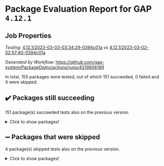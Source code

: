 # Package Evaluation Report for GAP `4.12.1`

## Job Properties

*Testing:* [4.12.1/2023-03-03-03:34:29-0394c01a](https://github.com/gap-system/PackageDistro/blob/data/reports/4.12.1/2023-03-03-03:34:29-0394c01a) vs [4.12.1/2023-03-02-02:57:40-0394c01a](https://github.com/gap-system/PackageDistro/blob/data/reports/4.12.1/2023-03-02-02:57:40-0394c01a)

*Generated by Workflow:* https://github.com/gap-system/PackageDistro/actions/runs/4319806189

In total, 155 packages were tested, out of which 151 succeeded, 0 failed and 4 were skipped.

## :heavy_check_mark: Packages still succeeding

151 package(s) succeeded tests also on the previous version.
<details><summary>Click to show packages!</summary>

- 4ti2interface 2023.02-04 [(success)](https://github.com/gap-system/PackageDistro/actions/runs/4319806189/jobs/7539543037)
- ace 5.6.2 [(success)](https://github.com/gap-system/PackageDistro/actions/runs/4319806189/jobs/7539543210)
- aclib 1.3.2 [(success)](https://github.com/gap-system/PackageDistro/actions/runs/4319806189/jobs/7539543324)
- agt 0.3.1 [(success)](https://github.com/gap-system/PackageDistro/actions/runs/4319806189/jobs/7539543468)
- alnuth 3.2.1 [(success)](https://github.com/gap-system/PackageDistro/actions/runs/4319806189/jobs/7539543608)
- anupq 3.3.0 [(success)](https://github.com/gap-system/PackageDistro/actions/runs/4319806189/jobs/7539543708)
- atlasrep 2.1.6 [(success)](https://github.com/gap-system/PackageDistro/actions/runs/4319806189/jobs/7539543826)
- autodoc 2022.10.20 [(success)](https://github.com/gap-system/PackageDistro/actions/runs/4319806189/jobs/7539543943)
- automata 1.15 [(success)](https://github.com/gap-system/PackageDistro/actions/runs/4319806189/jobs/7539544040)
- automgrp 1.3.2 [(success)](https://github.com/gap-system/PackageDistro/actions/runs/4319806189/jobs/7539544130)
- autpgrp 1.11 [(success)](https://github.com/gap-system/PackageDistro/actions/runs/4319806189/jobs/7539544272)
- cap 2023.03-01 [(success)](https://github.com/gap-system/PackageDistro/actions/runs/4319806189/jobs/7539544360)
- caratinterface 2.3.4 [(success)](https://github.com/gap-system/PackageDistro/actions/runs/4319806189/jobs/7539544481)
- cddinterface 2022.11.01 [(success)](https://github.com/gap-system/PackageDistro/actions/runs/4319806189/jobs/7539544576)
- circle 1.6.6 [(success)](https://github.com/gap-system/PackageDistro/actions/runs/4319806189/jobs/7539544665)
- classicpres 1.22 [(success)](https://github.com/gap-system/PackageDistro/actions/runs/4319806189/jobs/7539544776)
- cohomolo 1.6.11 [(success)](https://github.com/gap-system/PackageDistro/actions/runs/4319806189/jobs/7539544878)
- congruence 1.2.5 [(success)](https://github.com/gap-system/PackageDistro/actions/runs/4319806189/jobs/7539544965)
- corelg 1.56 [(success)](https://github.com/gap-system/PackageDistro/actions/runs/4319806189/jobs/7539545036)
- crime 1.6 [(success)](https://github.com/gap-system/PackageDistro/actions/runs/4319806189/jobs/7539545124)
- crisp 1.4.6 [(success)](https://github.com/gap-system/PackageDistro/actions/runs/4319806189/jobs/7539545227)
- crypting 0.10.4 [(success)](https://github.com/gap-system/PackageDistro/actions/runs/4319806189/jobs/7539545325)
- cryst 4.1.25 [(success)](https://github.com/gap-system/PackageDistro/actions/runs/4319806189/jobs/7539545412)
- crystcat 1.1.10 [(success)](https://github.com/gap-system/PackageDistro/actions/runs/4319806189/jobs/7539545497)
- ctbllib 1.3.4 [(success)](https://github.com/gap-system/PackageDistro/actions/runs/4319806189/jobs/7539545595)
- cubefree 1.19 [(success)](https://github.com/gap-system/PackageDistro/actions/runs/4319806189/jobs/7539545664)
- curlinterface 2.3.1 [(success)](https://github.com/gap-system/PackageDistro/actions/runs/4319806189/jobs/7539545771)
- cvec 2.7.6 [(success)](https://github.com/gap-system/PackageDistro/actions/runs/4319806189/jobs/7539545859)
- datastructures 0.3.0 [(success)](https://github.com/gap-system/PackageDistro/actions/runs/4319806189/jobs/7539546020)
- deepthought 1.0.6 [(success)](https://github.com/gap-system/PackageDistro/actions/runs/4319806189/jobs/7539546200)
- design 1.8 [(success)](https://github.com/gap-system/PackageDistro/actions/runs/4319806189/jobs/7539546282)
- difsets 2.3.1 [(success)](https://github.com/gap-system/PackageDistro/actions/runs/4319806189/jobs/7539546345)
- digraphs 1.6.1 [(success)](https://github.com/gap-system/PackageDistro/actions/runs/4319806189/jobs/7539546414)
- edim 1.3.6 [(success)](https://github.com/gap-system/PackageDistro/actions/runs/4319806189/jobs/7539546528)
- example 4.3.4 [(success)](https://github.com/gap-system/PackageDistro/actions/runs/4319806189/jobs/7539546605)
- examplesforhomalg 2023.02-04 [(success)](https://github.com/gap-system/PackageDistro/actions/runs/4319806189/jobs/7539546709)
- factint 1.6.3 [(success)](https://github.com/gap-system/PackageDistro/actions/runs/4319806189/jobs/7539546795)
- ferret 1.0.9 [(success)](https://github.com/gap-system/PackageDistro/actions/runs/4319806189/jobs/7539546864)
- fga 1.4.0 [(success)](https://github.com/gap-system/PackageDistro/actions/runs/4319806189/jobs/7539546935)
- fining 1.5.5 [(success)](https://github.com/gap-system/PackageDistro/actions/runs/4319806189/jobs/7539547042)
- float 1.0.3 [(success)](https://github.com/gap-system/PackageDistro/actions/runs/4319806189/jobs/7539547125)
- format 1.4.3 [(success)](https://github.com/gap-system/PackageDistro/actions/runs/4319806189/jobs/7539547202)
- forms 1.2.9 [(success)](https://github.com/gap-system/PackageDistro/actions/runs/4319806189/jobs/7539547282)
- fplsa 1.2.6 [(success)](https://github.com/gap-system/PackageDistro/actions/runs/4319806189/jobs/7539547377)
- fr 2.4.12 [(success)](https://github.com/gap-system/PackageDistro/actions/runs/4319806189/jobs/7539547486)
- francy 1.2.5 [(success)](https://github.com/gap-system/PackageDistro/actions/runs/4319806189/jobs/7539547547)
- fwtree 1.3 [(success)](https://github.com/gap-system/PackageDistro/actions/runs/4319806189/jobs/7539547615)
- gapdoc 1.6.6 [(success)](https://github.com/gap-system/PackageDistro/actions/runs/4319806189/jobs/7539547711)
- gauss 2023.02-04 [(success)](https://github.com/gap-system/PackageDistro/actions/runs/4319806189/jobs/7539547805)
- gaussforhomalg 2023.02-04 [(success)](https://github.com/gap-system/PackageDistro/actions/runs/4319806189/jobs/7539547912)
- gbnp 1.0.5 [(success)](https://github.com/gap-system/PackageDistro/actions/runs/4319806189/jobs/7539548001)
- generalizedmorphismsforcap 2023.02-01 [(success)](https://github.com/gap-system/PackageDistro/actions/runs/4319806189/jobs/7539548078)
- genss 1.6.8 [(success)](https://github.com/gap-system/PackageDistro/actions/runs/4319806189/jobs/7539548149)
- gradedmodules 2023.02-04 [(success)](https://github.com/gap-system/PackageDistro/actions/runs/4319806189/jobs/7539548236)
- gradedringforhomalg 2023.02-04 [(success)](https://github.com/gap-system/PackageDistro/actions/runs/4319806189/jobs/7539548298)
- grape 4.9.0 [(success)](https://github.com/gap-system/PackageDistro/actions/runs/4319806189/jobs/7539548375)
- groupoids 1.73 [(success)](https://github.com/gap-system/PackageDistro/actions/runs/4319806189/jobs/7539548460)
- grpconst 2.6.4 [(success)](https://github.com/gap-system/PackageDistro/actions/runs/4319806189/jobs/7539548558)
- guarana 0.96.3 [(success)](https://github.com/gap-system/PackageDistro/actions/runs/4319806189/jobs/7539548645)
- guava 3.18 [(success)](https://github.com/gap-system/PackageDistro/actions/runs/4319806189/jobs/7539548713)
- hap 1.53 [(success)](https://github.com/gap-system/PackageDistro/actions/runs/4319806189/jobs/7539548788)
- hapcryst 0.1.15 [(success)](https://github.com/gap-system/PackageDistro/actions/runs/4319806189/jobs/7539548894)
- hecke 1.5.3 [(success)](https://github.com/gap-system/PackageDistro/actions/runs/4319806189/jobs/7539549047)
- help 3.5 [(success)](https://github.com/gap-system/PackageDistro/actions/runs/4319806189/jobs/7539549161)
- homalg 2023.02-05 [(success)](https://github.com/gap-system/PackageDistro/actions/runs/4319806189/jobs/7539549250)
- homalgtocas 2023.02-04 [(success)](https://github.com/gap-system/PackageDistro/actions/runs/4319806189/jobs/7539549337)
- idrel 2.45 [(success)](https://github.com/gap-system/PackageDistro/actions/runs/4319806189/jobs/7539549414)
- images 1.3.1 [(success)](https://github.com/gap-system/PackageDistro/actions/runs/4319806189/jobs/7539549501)
- intpic 0.3.0 [(success)](https://github.com/gap-system/PackageDistro/actions/runs/4319806189/jobs/7539549573)
- io 4.8.1 [(success)](https://github.com/gap-system/PackageDistro/actions/runs/4319806189/jobs/7539549650)
- io_forhomalg 2023.02-04 [(success)](https://github.com/gap-system/PackageDistro/actions/runs/4319806189/jobs/7539549738)
- irredsol 1.4.4 [(success)](https://github.com/gap-system/PackageDistro/actions/runs/4319806189/jobs/7539549826)
- json 2.1.1 [(success)](https://github.com/gap-system/PackageDistro/actions/runs/4319806189/jobs/7539549913)
- jupyterkernel 1.5.0 [(success)](https://github.com/gap-system/PackageDistro/actions/runs/4319806189/jobs/7539550076)
- jupyterviz 1.5.6 [(success)](https://github.com/gap-system/PackageDistro/actions/runs/4319806189/jobs/7539550152)
- kan 1.35 [(success)](https://github.com/gap-system/PackageDistro/actions/runs/4319806189/jobs/7539550250)
- kbmag 1.5.11 [(success)](https://github.com/gap-system/PackageDistro/actions/runs/4319806189/jobs/7539550398)
- laguna 3.9.6 [(success)](https://github.com/gap-system/PackageDistro/actions/runs/4319806189/jobs/7539550463)
- liealgdb 2.2.1 [(success)](https://github.com/gap-system/PackageDistro/actions/runs/4319806189/jobs/7539550537)
- liepring 2.8 [(success)](https://github.com/gap-system/PackageDistro/actions/runs/4319806189/jobs/7539550640)
- liering 2.4.2 [(success)](https://github.com/gap-system/PackageDistro/actions/runs/4319806189/jobs/7539550710)
- linearalgebraforcap 2023.03-01 [(success)](https://github.com/gap-system/PackageDistro/actions/runs/4319806189/jobs/7539550787)
- localizeringforhomalg 2023.02-04 [(success)](https://github.com/gap-system/PackageDistro/actions/runs/4319806189/jobs/7539550863)
- loops 3.4.3 [(success)](https://github.com/gap-system/PackageDistro/actions/runs/4319806189/jobs/7539550944)
- lpres 1.0.3 [(success)](https://github.com/gap-system/PackageDistro/actions/runs/4319806189/jobs/7539551023)
- majoranaalgebras 1.5.1 [(success)](https://github.com/gap-system/PackageDistro/actions/runs/4319806189/jobs/7539551076)
- mapclass 1.4.6 [(success)](https://github.com/gap-system/PackageDistro/actions/runs/4319806189/jobs/7539551204)
- matgrp 0.70 [(success)](https://github.com/gap-system/PackageDistro/actions/runs/4319806189/jobs/7539551272)
- matricesforhomalg 2023.02-04 [(success)](https://github.com/gap-system/PackageDistro/actions/runs/4319806189/jobs/7539551348)
- modisom 2.5.4 [(success)](https://github.com/gap-system/PackageDistro/actions/runs/4319806189/jobs/7539551474)
- modulepresentationsforcap 2023.02-03 [(success)](https://github.com/gap-system/PackageDistro/actions/runs/4319806189/jobs/7539551560)
- modules 2023.02-04 [(success)](https://github.com/gap-system/PackageDistro/actions/runs/4319806189/jobs/7539551638)
- monoidalcategories 2023.02-05 [(success)](https://github.com/gap-system/PackageDistro/actions/runs/4319806189/jobs/7539551716)
- nconvex 2022.09-01 [(success)](https://github.com/gap-system/PackageDistro/actions/runs/4319806189/jobs/7539551788)
- nilmat 1.4.2 [(success)](https://github.com/gap-system/PackageDistro/actions/runs/4319806189/jobs/7539551878)
- nock 1.5 [(success)](https://github.com/gap-system/PackageDistro/actions/runs/4319806189/jobs/7539551955)
- normalizinterface 1.3.5 [(success)](https://github.com/gap-system/PackageDistro/actions/runs/4319806189/jobs/7539552015)
- nq 2.5.9 [(success)](https://github.com/gap-system/PackageDistro/actions/runs/4319806189/jobs/7539552097)
- numericalsgps 1.3.1 [(success)](https://github.com/gap-system/PackageDistro/actions/runs/4319806189/jobs/7539552155)
- openmath 11.5.3 [(success)](https://github.com/gap-system/PackageDistro/actions/runs/4319806189/jobs/7539552233)
- orb 4.9.0 [(success)](https://github.com/gap-system/PackageDistro/actions/runs/4319806189/jobs/7539552361)
- packagemanager 1.4.0 [(success)](https://github.com/gap-system/PackageDistro/actions/runs/4319806189/jobs/7539552434)
- patternclass 2.4.3 [(success)](https://github.com/gap-system/PackageDistro/actions/runs/4319806189/jobs/7539552522)
- permut 2.0.4 [(success)](https://github.com/gap-system/PackageDistro/actions/runs/4319806189/jobs/7539552636)
- polenta 1.3.10 [(success)](https://github.com/gap-system/PackageDistro/actions/runs/4319806189/jobs/7539552716)
- polymaking 0.8.6 [(success)](https://github.com/gap-system/PackageDistro/actions/runs/4319806189/jobs/7539552785)
- primgrp 3.4.4 [(success)](https://github.com/gap-system/PackageDistro/actions/runs/4319806189/jobs/7539552860)
- profiling 2.5.2 [(success)](https://github.com/gap-system/PackageDistro/actions/runs/4319806189/jobs/7539552933)
- qpa 1.34 [(success)](https://github.com/gap-system/PackageDistro/actions/runs/4319806189/jobs/7539553018)
- quagroup 1.8.3 [(success)](https://github.com/gap-system/PackageDistro/actions/runs/4319806189/jobs/7539553139)
- radiroot 2.9 [(success)](https://github.com/gap-system/PackageDistro/actions/runs/4319806189/jobs/7539553240)
- rcwa 4.7.1 [(success)](https://github.com/gap-system/PackageDistro/actions/runs/4319806189/jobs/7539553335)
- rds 1.8 [(success)](https://github.com/gap-system/PackageDistro/actions/runs/4319806189/jobs/7539553493)
- recog 1.4.2 [(success)](https://github.com/gap-system/PackageDistro/actions/runs/4319806189/jobs/7539553601)
- repndecomp 1.3.0 [(success)](https://github.com/gap-system/PackageDistro/actions/runs/4319806189/jobs/7539553711)
- repsn 3.1.0 [(success)](https://github.com/gap-system/PackageDistro/actions/runs/4319806189/jobs/7539553810)
- resclasses 4.7.3 [(success)](https://github.com/gap-system/PackageDistro/actions/runs/4319806189/jobs/7539553912)
- ringsforhomalg 2023.02-05 [(success)](https://github.com/gap-system/PackageDistro/actions/runs/4319806189/jobs/7539554001)
- sco 2023.02-04 [(success)](https://github.com/gap-system/PackageDistro/actions/runs/4319806189/jobs/7539554109)
- scscp 2.4.1 [(success)](https://github.com/gap-system/PackageDistro/actions/runs/4319806189/jobs/7539554196)
- semigroups 5.2.0 [(success)](https://github.com/gap-system/PackageDistro/actions/runs/4319806189/jobs/7539554309)
- sglppow 2.3 [(success)](https://github.com/gap-system/PackageDistro/actions/runs/4319806189/jobs/7539554397)
- sgpviz 0.999.5 [(success)](https://github.com/gap-system/PackageDistro/actions/runs/4319806189/jobs/7539554482)
- simpcomp 2.1.14 [(success)](https://github.com/gap-system/PackageDistro/actions/runs/4319806189/jobs/7539554604)
- singular 2023.02.09 [(success)](https://github.com/gap-system/PackageDistro/actions/runs/4319806189/jobs/7539554710)
- sl2reps 1.1 [(success)](https://github.com/gap-system/PackageDistro/actions/runs/4319806189/jobs/7539554793)
- sla 1.5.3 [(success)](https://github.com/gap-system/PackageDistro/actions/runs/4319806189/jobs/7539554894)
- smallgrp 1.5.2 [(success)](https://github.com/gap-system/PackageDistro/actions/runs/4319806189/jobs/7539555032)
- smallsemi 0.6.13 [(success)](https://github.com/gap-system/PackageDistro/actions/runs/4319806189/jobs/7539555127)
- sonata 2.9.6 [(success)](https://github.com/gap-system/PackageDistro/actions/runs/4319806189/jobs/7539555211)
- sophus 1.27 [(success)](https://github.com/gap-system/PackageDistro/actions/runs/4319806189/jobs/7539555321)
- spinsym 1.5.2 [(success)](https://github.com/gap-system/PackageDistro/actions/runs/4319806189/jobs/7539555452)
- standardff 0.9.4 [(success)](https://github.com/gap-system/PackageDistro/actions/runs/4319806189/jobs/7539555532)
- symbcompcc 1.3.2 [(success)](https://github.com/gap-system/PackageDistro/actions/runs/4319806189/jobs/7539555639)
- thelma 1.3 [(success)](https://github.com/gap-system/PackageDistro/actions/runs/4319806189/jobs/7539555737)
- tomlib 1.2.9 [(success)](https://github.com/gap-system/PackageDistro/actions/runs/4319806189/jobs/7539555831)
- toolsforhomalg 2023.02-06 [(success)](https://github.com/gap-system/PackageDistro/actions/runs/4319806189/jobs/7539555909)
- toric 1.9.5 [(success)](https://github.com/gap-system/PackageDistro/actions/runs/4319806189/jobs/7539555988)
- toricvarieties 2022.07.13 [(success)](https://github.com/gap-system/PackageDistro/actions/runs/4319806189/jobs/7539556058)
- transgrp 3.6.3 [(success)](https://github.com/gap-system/PackageDistro/actions/runs/4319806189/jobs/7539556139)
- ugaly 4.0.3 [(success)](https://github.com/gap-system/PackageDistro/actions/runs/4319806189/jobs/7539556225)
- unipot 1.5 [(success)](https://github.com/gap-system/PackageDistro/actions/runs/4319806189/jobs/7539556292)
- unitlib 4.2.0 [(success)](https://github.com/gap-system/PackageDistro/actions/runs/4319806189/jobs/7539556403)
- utils 0.82 [(success)](https://github.com/gap-system/PackageDistro/actions/runs/4319806189/jobs/7539556491)
- uuid 0.7 [(success)](https://github.com/gap-system/PackageDistro/actions/runs/4319806189/jobs/7539556571)
- walrus 0.9991 [(success)](https://github.com/gap-system/PackageDistro/actions/runs/4319806189/jobs/7539556653)
- wedderga 4.10.3 [(success)](https://github.com/gap-system/PackageDistro/actions/runs/4319806189/jobs/7539556736)
- xmod 2.91 [(success)](https://github.com/gap-system/PackageDistro/actions/runs/4319806189/jobs/7539556823)
- xmodalg 1.23 [(success)](https://github.com/gap-system/PackageDistro/actions/runs/4319806189/jobs/7539556915)
- yangbaxter 0.10.3 [(success)](https://github.com/gap-system/PackageDistro/actions/runs/4319806189/jobs/7539557000)
- zeromqinterface 0.14 [(success)](https://github.com/gap-system/PackageDistro/actions/runs/4319806189/jobs/7539557100)
</details>

## :heavy_minus_sign: Packages that were skipped

4 package(s) skipped tests also on the previous version.
<details><summary>Click to show packages!</summary>

- browse 1.8.20 [(skipped)](https://github.com/gap-system/PackageDistro/actions/runs/4319806189/jobs/7539380297)
- itc 1.5.1 [(skipped)](https://github.com/gap-system/PackageDistro/actions/runs/4319806189/jobs/7539380297)
- polycyclic 2.16 [(skipped)](https://github.com/gap-system/PackageDistro/actions/runs/4319806189/jobs/7539380297)
- xgap 4.31 [(skipped)](https://github.com/gap-system/PackageDistro/actions/runs/4319806189/jobs/7539380297)
</details>

